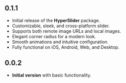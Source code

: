## 0.1.1

- Initial release of the **HyperSlider** package.
- Customizable, sleek, and cross-platform slider.
- Supports both remote image URLs and local images.
- Elegant corner radius for a modern look.
- Smooth animations and intuitive configuration.
- Fully functional on iOS, Android, Web, and Desktop.

## 0.0.2

- **Initial version** with basic functionality.
